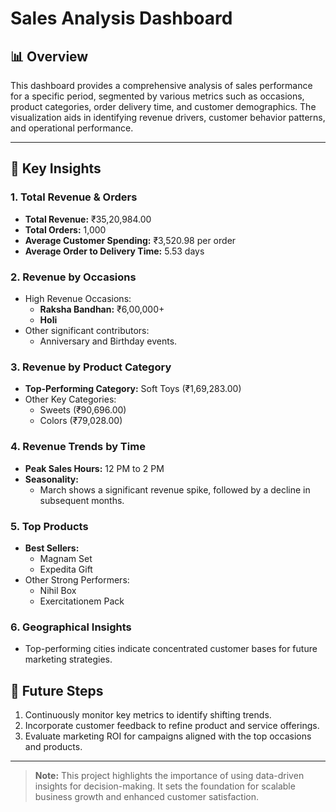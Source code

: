# Sales Analysis Dashboard

## 📊 Overview
This dashboard provides a comprehensive analysis of sales performance for a specific period, segmented by various metrics such as occasions, product categories, order delivery time, and customer demographics. The visualization aids in identifying revenue drivers, customer behavior patterns, and operational performance.

---

## 🔑 Key Insights

### 1. **Total Revenue & Orders**
- **Total Revenue:** ₹35,20,984.00
- **Total Orders:** 1,000
- **Average Customer Spending:** ₹3,520.98 per order
- **Average Order to Delivery Time:** 5.53 days

### 2. **Revenue by Occasions**
- High Revenue Occasions:
  - **Raksha Bandhan:** ₹6,00,000+
  - **Holi**
- Other significant contributors:
  - Anniversary and Birthday events.

### 3. **Revenue by Product Category**
- **Top-Performing Category:** Soft Toys (₹1,69,283.00)
- Other Key Categories:
  - Sweets (₹90,696.00)
  - Colors (₹79,028.00)

### 4. **Revenue Trends by Time**
- **Peak Sales Hours:** 12 PM to 2 PM
- **Seasonality:**
  - March shows a significant revenue spike, followed by a decline in subsequent months.

### 5. **Top Products**
- **Best Sellers:**
  - Magnam Set
  - Expedita Gift
- Other Strong Performers:
  - Nihil Box
  - Exercitationem Pack

### 6. **Geographical Insights**
- Top-performing cities indicate concentrated customer bases for future marketing strategies.

## 🔮 Future Steps
1. Continuously monitor key metrics to identify shifting trends.
2. Incorporate customer feedback to refine product and service offerings.
3. Evaluate marketing ROI for campaigns aligned with the top occasions and products.

---

> **Note:** This project highlights the importance of using data-driven insights for decision-making. It sets the foundation for scalable business growth and enhanced customer satisfaction.
